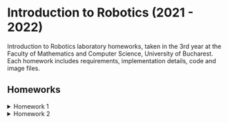 # Introduction to Robotics (2021 - 2022)

Introduction to Robotics laboratory homeworks, taken in the 3rd year at the Faculty of Mathematics and Computer Science, University of Bucharest. Each homework includes requirements, implementation details, code and image files.

## Homeworks

<details>
<summary>Homework 1</summary>
<br>
The homework consists of the following:
  
• Components: RBG led (1 minimum), potentiometers (3 minimum), resistors and wires (per logic)

• Technical Task: Use a separate potentiometer in controlling each of the colors of the RGB led (Red, Green and Blue). The control must be done with digital electronics (you must read the value of the potentiometer with Arduino, and write a mapped value to each of the pins connected to the led.

• Publishing task: You must add the code to the Github repo and continue updating the readme with at least the following details (but feel free to be more creative):
1.  Task Requirements
2.  Picture of the setup
3.  Link to video showcasing functionality

• Coding task: Coding style is of utmost importance. You must have a perfectly clean code in order to receive the maximum grade. Keep in mind that magic numbers are not accepted, although you might see them in the lab (as a trade-off for speed). Remember to be consistent in your style, check the style guide and the provided style document and use correct spacing.


The solution for the homework is in the folder "Tema 1":

• The picture is here: https://github.com/marian222200/IntroductionToRobotics/blob/main/Tema%201/poza_tema_robotica_1.jpeg

• The video showcasing the functionality is here: https://github.com/marian222200/IntroductionToRobotics/blob/main/Tema%201/clip_tema_robotica_1.mp4

• The file with the code is here: https://github.com/marian222200/IntroductionToRobotics/blob/main/Tema%201/codTema.ino
</details>

<details>
<summary>Homework 2</summary>
<br>
The homework consists of the following:
  
• Components: 5 LEDs, 1 button, 1 buzzer, resistors and wires (per logic)
  
• General  description: Building the traffic lights for a crosswalk. You will use 2 LEDs to represent the traffic lights for people (red and green) and 3 LEDs to represent the traffic lights for cars (red, yellow and green).
• The system has the following states:
1.  State 1 (default, reinstated after state 4 ends): green light for cars, red light for people, no sounds. Duration: indefinite, changed bypressing the button.
2.  State 2 (initiated by counting down 10 seconds after a button press): the light should be yellow for cars, red for people and no sounds. Duration: 3 seconds.
3.  State 3 (iniated after state 2 ends): red for cars, green for people and a beeping sound from the buzzer at a constant interval. Duration:10 seconds.
4.  State 4 (initiated after state 3 ends): red for cars, blinking greenfor people and a beeping sound from the buzzer, at a constant interval, faster than the beeping in state "3.". This state should last 5 seconds.
Be careful: pressing the button in any state other than state 1 should NOT start any actions.
</details>

